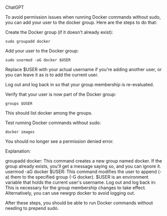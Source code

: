 ChatGPT

To avoid permission issues when running Docker commands without sudo, you can add your user to the docker group. Here are the steps to do that:

Create the Docker group (if it doesn't already exist):

    sudo groupadd docker

Add your user to the Docker group:

    sudo usermod -aG docker $USER

Replace $USER with your actual username if you're adding another user, or you can leave it as is to add the current user.

Log out and log back in so that your group membership is re-evaluated.

Verify that your user is now part of the Docker group:


    groups $USER

This should list docker among the groups.

Test running Docker commands without sudo:

    docker images

  You should no longer see a permission denied error.

Explanation:

  groupadd docker: This command creates a new group named docker. If the group already exists, you'll get a message saying so, and you can ignore it.
    usermod -aG docker $USER: This command modifies the user to append (-a) them to the specified group (-G docker). $USER is an environment variable that holds the current user's username.
    Log out and log back in: This is necessary for the group membership changes to take effect. Alternatively, you can use newgrp docker to avoid logging out.

After these steps, you should be able to run Docker commands without needing to prepend sudo.

